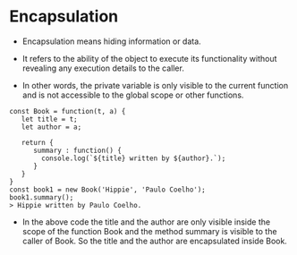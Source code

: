# Encapsulation

- Encapsulation means hiding information or data. 

- It refers to the ability of the object to execute its functionality without revealing any execution details to the caller. 

- In other words, the private variable is only visible to the current function and is not accessible to the global scope or other functions.

```
const Book = function(t, a) {
   let title = t; 
   let author = a; 
   
   return {
      summary : function() { 
        console.log(`${title} written by ${author}.`);
      } 
   }
}
const book1 = new Book('Hippie', 'Paulo Coelho');
book1.summary();
> Hippie written by Paulo Coelho.

```
- In the above code the title and the author are only visible inside the scope of the function Book and 
the method summary is visible to the caller of Book. So the title and the author are encapsulated inside Book.
